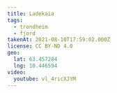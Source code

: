 ```yaml
---
title: Ladekaia
tags:
  - trondheim
  - fjord
takenAt: 2021-08-10T17:59:02.000Z
license: CC BY-ND 4.0
geo:
  lat: 63.457284
  lng: 10.446594
video:
  youtube: vl_4ricXJYM
---
```

